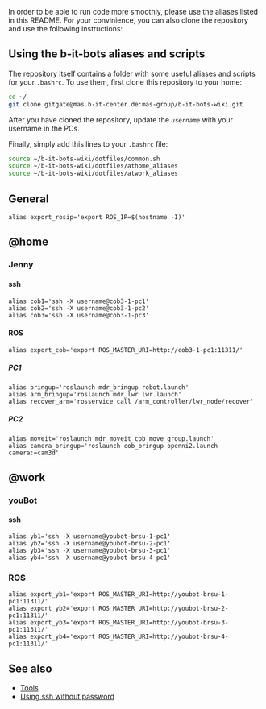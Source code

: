 In order to be able to run code more smoothly, please use the aliases listed in this README. For your convinience, you can also clone the repository and use the following instructions:

## Using the b-it-bots aliases and scripts
The repository itself contains a folder with some useful aliases and scripts for your `.bashrc`. To use them, first clone this repository to your home:
```bash
cd ~/
git clone gitgate@mas.b-it-center.de:mas-group/b-it-bots-wiki.git
```
After you have cloned the repository, update the *`username`* with your username in the PCs.

Finally, simply add this lines to your `.bashrc` file:

```bash
source ~/b-it-bots-wiki/dotfiles/common.sh
source ~/b-it-bots-wiki/dotfiles/athome_aliases
source ~/b-it-bots-wiki/dotfiles/atwork_aliases
```


## General
```
alias export_rosip='export ROS_IP=$(hostname -I)'
```

## @home
### Jenny

#### ssh
```
alias cob1='ssh -X username@cob3-1-pc1'
alias cob2='ssh -X username@cob3-1-pc2'
alias cob3='ssh -X username@cob3-1-pc3'
```

#### ROS
```
alias export_cob='export ROS_MASTER_URI=http://cob3-1-pc1:11311/'
```
##### PC1
```
alias bringup='roslaunch mdr_bringup robot.launch'
alias arm_bringup='roslaunch mdr_lwr lwr.launch'
alias recover_arm='rosservice call /arm_controller/lwr_node/recover'
```
##### PC2
```
alias moveit='roslaunch mdr_moveit_cob move_group.launch'
alias camera_bringup='roslaunch cob_bringup openni2.launch camera:=cam3d'
```

## @work
### youBot

#### ssh
```
alias yb1='ssh -X username@youbot-brsu-1-pc1'
alias yb2='ssh -X username@youbot-brsu-2-pc1'
alias yb3='ssh -X username@youbot-brsu-3-pc1'
alias yb4='ssh -X username@youbot-brsu-4-pc1'
```


### ROS
```
alias export_yb1='export ROS_MASTER_URI=http://youbot-brsu-1-pc1:11311/'
alias export_yb2='export ROS_MASTER_URI=http://youbot-brsu-2-pc1:11311/'
alias export_yb3='export ROS_MASTER_URI=http://youbot-brsu-3-pc1:11311/'
alias export_yb4='export ROS_MASTER_URI=http://youbot-brsu-4-pc1:11311/'
```

## See also
* [Tools](./tools)
* [Using ssh without password](../tips)
